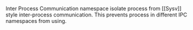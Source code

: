 Inter Process Communication namespace isolate process from [[Sysv]] style inter-process communication. This prevents process in different IPC namespaces from using.